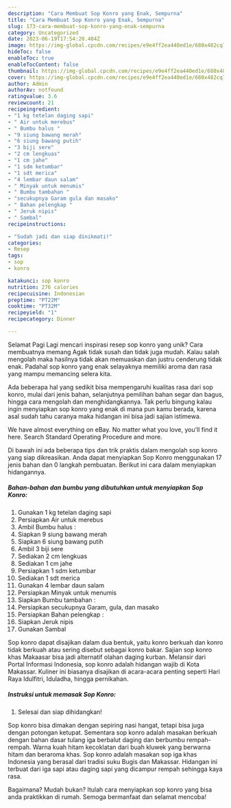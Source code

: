 ```yaml
---
description: "Cara Membuat Sop Konro yang Enak, Sempurna"
title: "Cara Membuat Sop Konro yang Enak, Sempurna"
slug: 173-cara-membuat-sop-konro-yang-enak-sempurna
category: Uncategorized
date: 2023-06-19T17:54:20.404Z
image: https://img-global.cpcdn.com/recipes/e9e4ff2ea440ed1e/680x482cq70/sop-konro-foto-resep-utama.jpg
hideToc: false
enableToc: true
enableTocContent: false
thumbnail: https://img-global.cpcdn.com/recipes/e9e4ff2ea440ed1e/680x482cq70/sop-konro-foto-resep-utama.jpg
cover: https://img-global.cpcdn.com/recipes/e9e4ff2ea440ed1e/680x482cq70/sop-konro-foto-resep-utama.jpg
author: Admin
authorAv: notfound
ratingvalue: 3.6
reviewcount: 21
recipeingredient:
- "1 kg tetelan daging sapi"
- " Air untuk merebus"
- " Bumbu halus "
- "9 siung bawang merah"
- "6 siung bawang putih"
- "3 biji sere"
- "2 cm lengkuas"
- "1 cm jahe"
- "1 sdm ketumbar"
- "1 sdt merica"
- "4 lembar daun salam"
- " Minyak untuk menumis"
- " Bumbu tambahan "
- "secukupnya Garam gula dan masako"
- " Bahan pelengkap "
- " Jeruk nipis"
- " Sambal"
recipeinstructions:

- "Sudah jadi dan siap dinikmati!"
categories:
- Resep
tags:
- sop
- konro

katakunci: sop konro 
nutrition: 276 calories
recipecuisine: Indonesian
preptime: "PT22M"
cooktime: "PT32M"
recipeyield: "1"
recipecategory: Dinner

---
```



Selamat Pagi Lagi mencari inspirasi resep sop konro yang unik? Cara membuatnya memang Agak tidak susah dan tidak juga mudah. Kalau salah mengolah maka hasilnya tidak akan memuaskan dan justru cenderung tidak enak. Padahal sop konro yang enak selayaknya memiliki aroma dan rasa yang mampu memancing selera kita.


Ada beberapa hal yang sedikit bisa mempengaruhi kualitas rasa dari sop konro, mulai dari jenis bahan, selanjutnya pemilihan bahan segar dan bagus, hingga cara mengolah dan menghidangkannya. Tak perlu bingung kalau ingin menyiapkan sop konro yang enak di mana pun kamu berada, karena asal sudah tahu caranya maka hidangan ini bisa jadi sajian istimewa.

We have almost everything on eBay. No matter what you love, you&#39;ll find it here. Search Standard Operating Procedure and more.


Di bawah ini ada beberapa tips dan trik praktis dalam mengolah sop konro yang siap dikreasikan. Anda dapat menyiapkan Sop Konro menggunakan 17 jenis bahan dan 0 langkah pembuatan. Berikut ini cara dalam menyiapkan hidangannya.

<!--inarticleads1-->

##### Bahan-bahan dan bumbu yang dibutuhkan untuk menyiapkan Sop Konro:

1. Gunakan 1 kg tetelan daging sapi
1. Persiapkan  Air untuk merebus
1. Ambil  Bumbu halus :
1. Siapkan 9 siung bawang merah
1. Siapkan 6 siung bawang putih
1. Ambil 3 biji sere
1. Sediakan 2 cm lengkuas
1. Sediakan 1 cm jahe
1. Persiapkan 1 sdm ketumbar
1. Sediakan 1 sdt merica
1. Gunakan 4 lembar daun salam
1. Persiapkan  Minyak untuk menumis
1. Siapkan  Bumbu tambahan :
1. Persiapkan secukupnya Garam, gula, dan masako
1. Persiapkan  Bahan pelengkap :
1. Siapkan  Jeruk nipis
1. Gunakan  Sambal


Sop konro dapat disajikan dalam dua bentuk, yaitu konro berkuah dan konro tidak berkuah atau sering disebut sebagai konro bakar. Sajian sop konro khas Makaasar bisa jadi alternatif olahan daging kurban. Melansir dari Portal Informasi Indonesia, sop konro adalah hidangan wajib di Kota Makassar. Kuliner ini biasanya disajikan di acara-acara penting seperti Hari Raya Idulfitri, Iduladha, hingga pernikahan. 

<!--inarticleads2-->

##### Instruksi untuk memasak Sop Konro:


1. Selesai dan siap dihidangkan!

Sop konro bisa dimakan dengan sepiring nasi hangat, tetapi bisa juga dengan potongan ketupat. Sementara sop konro adalah masakan berkuah dengan bahan dasar tulang iga berbalut daging dan berbumbu rempah-rempah. Warna kuah hitam kecoklatan dari buah kluwek yang berwarna hitam dan beraroma khas. Sop konro adalah masakan sop iga khas Indonesia yang berasal dari tradisi suku Bugis dan Makassar. Hidangan ini terbuat dari iga sapi atau daging sapi yang dicampur rempah sehingga kaya rasa. 

Bagaimana? Mudah bukan? Itulah cara menyiapkan sop konro yang bisa anda praktikkan di rumah. Semoga bermanfaat dan selamat mencoba!
